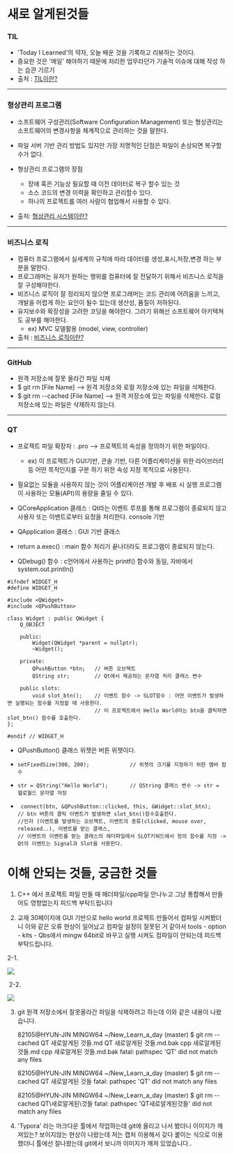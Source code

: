# 새로 알게된것들



### TIL

- 'Today I Learned'의 약자, 오늘 배운 것을 기록하고 리뷰하는 것이다.
- 중요한 것은 '매일' 해야하기 때문에 처리한 업무라던가 기술적 이슈에 대해 작성 하는 습관 기르기
- 출처 : [TIL이란?](https://kignues.tistory.com/7 )

***



### 형상관리 프로그램

- 소프트웨어 구성관리(Software Configuration Management) 또는 형상관리는 소프트웨어의 변경사항을 체계적으로 관리하는 것을 말한다. 
- 파일 서버 기반 관리 방법도 있지만 가장 치명적인 단점은 파일이 손상되면 복구할 수가 없다.
- 형상관리 프로그램의 장점

  - 장애 혹은 기능상 필요할 때 이전 데이터로 복구 할수 있는 것
  - 소스 코드의 변경 이력을 확인하고 관리할수 있다.
  - 하나의 프로젝트를 여러 사람이 협업해서 사용할 수 있다.
- 출처: [형상관리 시스템이란?](https://m.blog.naver.com/qbxlvnf11/221315018479)

***

### 비즈니스 로직

- 컴퓨터 프로그램에서 실세계의 규칙에 따라 데이터를 생성,표시,저장,변경 하는 부분을 말한다.
- 프로그래머는 유저가 원하는 행위를 컴퓨터에 잘 전달하기 위해서 비즈니스 로직을 잘 구성해야한다.
- 비즈니스 로직이 잘 정리되지 않으면 프로그래머는 코드 관리에 어려움을 느끼고, 개발을 어렵게 하는 요인이 될수 있는데 생산성, 품질이 저하된다.
- 유지보수와 확장성을 고려한 코딩을 해야한다. 그러기 위해선 소프트웨어 아키텍쳐도 공부를 해야한다.
  - ex) MVC 모델활용 (model, view, controller)
- 출처 : [비즈니스 로직이란?](https://mommoo.tistory.com/67)

***

### GitHub

- 원격 저장소에 잘못 올라간 파일 삭제 
- $ git rm [File Name]  -->  원격 저장소와 로컬 저장소에 있는 파일을 삭제한다.
- $ git rm --cached [File Name] -->  원격 저장소에 있는 파일을 삭제한다. 로컬 저장소에 있는 파일은 삭제하지 않는다.
  





***



### QT

- 프로젝트 파일 확장자 : .pro  --> 프로젝트의 속성을 정의하기 위한 파일이다.

  - ex) 이 프로젝트가 GUI기반, 콘솔 기반, 다른 어플리케이션을 위한 라이브러리 등 어떤 목적인지를 구분 하기 위한 속성 지정 목적으로 사용된다.

  

- 필요없는 모듈을 사용하지 않는 것이 어플리케이션 개발 후 배포 시 실행 프로그램이 사용하는 모듈(API)의 용량을 줄일 수 있다.



- QCoreApplication 클래스 : Qt라는 이벤트 루프를 통해 프로그램이 종료되지 않고 사용자 또는 이벤트로부터 요청을 처리한다. console 기반



- QApplication 클래스 : GUI 기반 클래스 



- return a.exec() : main 함수 처리가 끝나더라도 프로그램이 종료되지 않는다.



- QDebug() 함수 : c언어에서 사용하는 printf() 함수와 동일, 자바에서 system.out.println()

```QT
#ifndef WIDGET_H
#define WIDGET_H

#include <QWidget>
#include <QPushButton>

class Widget : public QWidget {
    Q_OBJECT

    public:
        Widget(QWidget *parent = nullptr);
        ~Widget();

    private:
        QPushButton *btn;   // 버튼 오브젝트
        QString str;        // Qt에서 제공하는 문자열 처리 클래스 변수

    public slots:
        void slot_btn();    // 이벤트 함수 -> SLOT함수 : 어떤 이벤트가 발생하면 실행되는 함수를 지정할 때 사용한다.
                            // 이 프로젝트에서 Hello World라는 btn을 클릭하면 slot_btn() 함수를 호출한다.
};

#endif // WIDGET_H

```





- QPushButton() 클래스 위젯은 버튼 위젯이다.

- ```
  setFixedSize(300, 200);             // 위젯의 크기를 지정하기 위한 멤버 함수
  ```

- ```
  str = QString("Hello World");       // QString 클래스 변수 -> str = 헬로월드 문자열 저장
  ```

- ```
   connect(btn, &QPushButton::clicked, this, &Widget::slot_btn); 
  // btn 버튼의 클릭 이벤트가 발생하면 slot_btn()함수호출한다.
  //인자 (이벤트를 발생하는 오브젝트, 이벤트의 종류(clicked, mouse over, released..), 이벤트를 받는 클래스,
  // 이벤트의 이벤트를 받는 클래스의 헤더파일에서 SLOT키워드에서 정의 함수를 지정 -> Qt의 이벤트는 Signal과 Slot을 사용한다.
  
  ```









# 이해 안되는 것들, 궁금한 것들

1. C++ 에서 프로젝트 파일 만들 때 헤더파일/cpp파일 안나누고 그냥 통합해서 만들어도 영향없는지 피드백 부탁드립니다 

2.  교재 30페이지에 GUI 기반으로 hello world 프로젝트 만들어서 컴파일 시켜봤더니 이와 같은 오류 현상이 일어났고 컴파일 설정이 잘못된 거 같아서 tools - option - kits - Qbs에서  mingw 64bit로 바꾸고 실행 시켜도 컴파일이 안되는데 피드백 부탁드립니다.

   2-1. 

<img src="C:\Users\82105\New_Learn_a_day\gui.PNG">



​	2-2. 

<img src="C:\Users\82105\New_Learn_a_day\guiErr.PNG">





3. git 원격 저장소에서 잘못올라간 파일을 삭제하려고 하는데 이와 같은 내용이 나왔습니다. 

   

   82105@HYUN-JIN MINGW64 ~/New_Learn_a_day (master)
   $ git rm --cached QT 새로알게된 것들.md QT 새로알게된 것들.md.bak cpp 새로알게된 것들.md cpp 새로알게된 것들.md.bak
   fatal: pathspec 'QT' did not match any files

   82105@HYUN-JIN MINGW64 ~/New_Learn_a_day (master)
   $ git rm --cached QT 새로알게된 것들
   fatal: pathspec 'QT' did not match any files

   82105@HYUN-JIN MINGW64 ~/New_Learn_a_day (master)
   $ git rm --cached QT\새로알게된\것들
   fatal: pathspec 'QT새로알게된것들' did not match any files

   

4. 'Typora' 라는 마크다운 툴에서 작업하는데 git에 올리고 나서 봤더니 이미지가 깨져있는? 보이지않는 현상이 나왔는데 저는 캡처 이용해서 갖다 붙이는 식으로 이용했더니 툴에선 잘나왔는데 git에서 보니까 이미지가 깨져 있었습니다.. 

